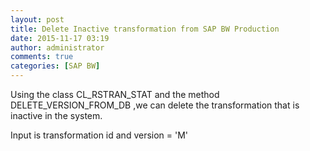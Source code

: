 ```yaml
---
layout: post
title: Delete Inactive transformation from SAP BW Production
date: 2015-11-17 03:19
author: administrator
comments: true
categories: [SAP BW]
---
```

Using the class CL_RSTRAN_STAT and the method DELETE_VERSION_FROM_DB ,we can delete the transformation that is inactive in the system.

Input is transformation id and version = 'M'
